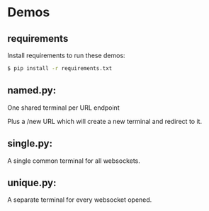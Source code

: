 # Demos

## requirements

Install requirements to run these demos:

```sh
$ pip install -r requirements.txt
```

## named.py:

One shared terminal per URL endpoint

Plus a /new URL which will create a new terminal and redirect to it.

## single.py:

A single common terminal for all websockets.

## unique.py:

A separate terminal for every websocket opened.

